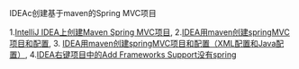 IDEAc创建基于maven的Spring MVC项目





1.[IntelliJ IDEA上创建Maven Spring MVC项目](https://www.cnblogs.com/Sinte-Beuve/p/5730553.html),   2.[IDEA用maven创建springMVC项目和配置](http://www.cnblogs.com/shang-shang/p/7477607.html),   3. [IDEA用maven创建springMVC项目和配置（XML配置和Java配置）](https://blog.csdn.net/cquwel/article/details/59495083),   4.[IDEA右键项目中的Add Frameworks Support没有spring ](https://ask.csdn.net/questions/391520)